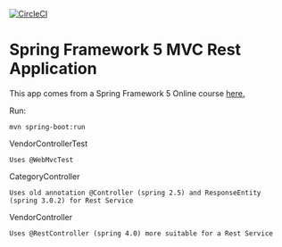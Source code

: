 [![CircleCI](https://circleci.com/gh/viktorcardona/spring5-recipe-app.svg?style=svg)](https://circleci.com/gh/viktorcardona/spring5-recipe-app)
# Spring Framework 5 MVC Rest Application

This app comes from a Spring Framework 5 Online course [here.](http://courses.springframework.guru/p/spring-framework-5-begginer-to-guru/?product_id=363173)

Run:

    mvn spring-boot:run

VendorControllerTest

    Uses @WebMvcTest

CategoryController

    Uses old annotation @Controller (spring 2.5) and ResponseEntity (spring 3.0.2) for Rest Service

VendorController

    Uses @RestController (spring 4.0) more suitable for a Rest Service
